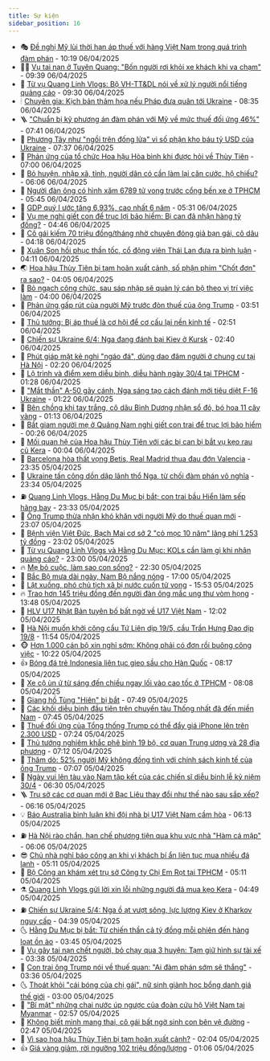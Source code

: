 ```yaml
---
title: Sự kiện
sidebar_position: 16
---
```


<!-- dantri-su-kien:START -->
- 🎭 [Đề nghị Mỹ lùi thời hạn áp thuế với hàng Việt Nam trong quá trình đàm phán](https://dantri.com.vn/xa-hoi/de-nghi-my-lui-thoi-han-ap-thue-voi-hang-viet-nam-trong-qua-trinh-dam-phan-20250406171402998.htm) - 10:19 06/04/2025
- 👨‍🏫 [Vụ tai nạn ở Tuyên Quang: &quot;Bốn người rơi khỏi xe khách khi va chạm&quot;](https://dantri.com.vn/xa-hoi/vu-tai-nan-o-tuyen-quang-bon-nguoi-roi-khoi-xe-khach-khi-va-cham-20250406163123981.htm) - 09:39 06/04/2025
- 🌮 [Từ vụ Quang Linh Vlogs: Bộ VH-TT&amp;DL nói về xử lý người nổi tiếng quảng cáo](https://dantri.com.vn/xa-hoi/tu-vu-quang-linh-vlogs-bo-vh-ttdl-noi-ve-xu-ly-nguoi-noi-tieng-quang-cao-20250406143822623.htm) - 09:30 06/04/2025
- 🕯 [Chuyên gia: Kịch bản thảm họa nếu Pháp đưa quân tới Ukraine](https://dantri.com.vn/the-gioi/chuyen-gia-kich-ban-tham-hoa-neu-phap-dua-quan-toi-ukraine-20250406151933198.htm) - 08:35 06/04/2025
- 🪜 [&quot;Chuẩn bị kỹ phương án đàm phán với Mỹ về mức thuế đối ứng 46%&quot;](https://dantri.com.vn/xa-hoi/chuan-bi-ky-phuong-an-dam-phan-voi-my-ve-muc-thue-doi-ung-46-20250406142927469.htm) - 07:41 06/04/2025
- 🐘 [Phương Tây như &quot;ngồi trên đống lửa&quot; vì số phận kho báu tỷ USD của Ukraine](https://dantri.com.vn/the-gioi/phuong-tay-nhu-ngoi-tren-dong-lua-vi-so-phan-kho-bau-ty-usd-cua-ukraine-20250406142653467.htm) - 07:37 06/04/2025
- 🤔 [Phản ứng của tổ chức Hoa hậu Hòa bình khi được hỏi về Thùy Tiên](https://dantri.com.vn/giai-tri/phan-ung-cua-to-chuc-hoa-hau-hoa-binh-khi-duoc-hoi-ve-thuy-tien-20250406103238960.htm) - 07:00 06/04/2025
- 🧠 [Bỏ huyện, nhập xã, tỉnh, người dân có cần làm lại căn cước, hộ chiếu?](https://dantri.com.vn/xa-hoi/bo-huyen-nhap-xa-tinh-nguoi-dan-co-can-lam-lai-can-cuoc-ho-chieu-20250406112624066.htm) - 06:06 06/04/2025
- 📝 [Người đàn ông có hình xăm 6789 tử vong trước cổng bến xe ở TPHCM](https://dantri.com.vn/xa-hoi/nguoi-dan-ong-co-hinh-xam-6789-tu-vong-truoc-cong-ben-xe-o-tphcm-20250406123618497.htm) - 05:45 06/04/2025
- 🦏 [GDP quý I ước tăng 6,93%, cao nhất 6 năm](https://dantri.com.vn/kinh-doanh/gdp-quy-i-uoc-tang-693-cao-nhat-6-nam-20250406112204139.htm) - 05:31 06/04/2025
- 🥰 [Vụ mẹ nghi giết con để trục lợi bảo hiểm: Bị can đã nhận hàng tỷ đồng?](https://dantri.com.vn/phap-luat/vu-me-nghi-giet-con-de-truc-loi-bao-hiem-bi-can-da-nhan-hang-ty-dong-20250406111402956.htm) - 04:46 06/04/2025
- 🤗 [Cô gái kiếm 70 triệu đồng/tháng nhờ chuyên đóng giả bạn gái, cô dâu](https://dantri.com.vn/doi-song/co-gai-kiem-70-trieu-dongthang-nho-chuyen-dong-gia-ban-gai-co-dau-20250403155201745.htm) - 04:18 06/04/2025
- 🌈 [Xuân Son hồi phục thần tốc, cổ động viên Thái Lan đưa ra bình luận](https://dantri.com.vn/the-thao/xuan-son-hoi-phuc-than-toc-co-dong-vien-thai-lan-dua-ra-binh-luan-20250406092137372.htm) - 04:11 06/04/2025
- 🌏 [Hoa hậu Thùy Tiên bị tạm hoãn xuất cảnh, số phận phim &quot;Chốt đơn&quot; ra sao?](https://dantri.com.vn/giai-tri/hoa-hau-thuy-tien-bi-tam-hoan-xuat-canh-so-phan-phim-chot-don-ra-sao-20250406091315679.htm) - 04:05 06/04/2025
- 💄 [Bỏ ngạch công chức, sau sáp nhập sẽ quản lý cán bộ theo vị trí việc làm](https://dantri.com.vn/noi-vu/bo-ngach-cong-chuc-sau-sap-nhap-se-quan-ly-can-bo-theo-vi-tri-viec-lam-20250405142302043.htm) - 04:00 06/04/2025
- 👺 [Phản ứng gấp rút của người Mỹ trước đòn thuế của ông Trump](https://dantri.com.vn/the-gioi/phan-ung-gap-rut-cua-nguoi-my-truoc-don-thue-cua-ong-trump-20250406095625944.htm) - 03:51 06/04/2025
- 👹 [Thủ tướng: Bị áp thuế là cơ hội để cơ cấu lại nền kinh tế](https://dantri.com.vn/xa-hoi/thu-tuong-bi-ap-thue-la-co-hoi-de-co-cau-lai-nen-kinh-te-20250406094440842.htm) - 02:51 06/04/2025
- 🌊 [Chiến sự Ukraine 6/4: Nga đang đánh bại Kiev ở Kursk](https://dantri.com.vn/the-gioi/chien-su-ukraine-64-nga-dang-danh-bai-kiev-o-kursk-20250406084622534.htm) - 02:40 06/04/2025
- 🤠 [Phút giáp mặt kẻ nghi &quot;ngáo đá&quot;, dùng dao đâm người ở chung cư tại Hà Nội](https://dantri.com.vn/phap-luat/phut-giap-mat-ke-nghi-ngao-da-dung-dao-dam-nguoi-o-chung-cu-tai-ha-noi-20250406090854000.htm) - 02:20 06/04/2025
- 🎊 [Lộ trình và điểm xem diễu binh, diễu hành ngày 30/4 tại TPHCM](https://dantri.com.vn/xa-hoi/lo-trinh-va-diem-xem-dieu-binh-dieu-hanh-ngay-304-tai-tphcm-20250405150227014.htm) - 01:28 06/04/2025
- 🐘 [&quot;Mắt thần&quot; A-50 gãy cánh, Nga sáng tạo cách đánh mới tiêu diệt F-16 Ukraine](https://dantri.com.vn/the-gioi/mat-than-a-50-gay-canh-nga-sang-tao-cach-danh-moi-tieu-diet-f-16-ukraine-20250331152810541.htm) - 01:22 06/04/2025
- 💂 [Bên chồng khi tay trắng, cô dâu Bình Dương nhận sổ đỏ, bó hoa 11 cây vàng](https://dantri.com.vn/doi-song/ben-chong-khi-tay-trang-co-dau-binh-duong-nhan-so-do-bo-hoa-11-cay-vang-20250405003925932.htm) - 01:13 06/04/2025
- 👹 [Bắt giam người mẹ ở Quảng Nam nghi giết con trai để trục lợi bảo hiểm](https://dantri.com.vn/phap-luat/bat-giam-nguoi-me-o-quang-nam-nghi-giet-con-trai-de-truc-loi-bao-hiem-20250406064339360.htm) - 00:26 06/04/2025
- 🦒 [Mối quan hệ của Hoa hậu Thùy Tiên với các bị can bị bắt vụ kẹo rau củ Kera](https://dantri.com.vn/kinh-doanh/moi-quan-he-cua-hoa-hau-thuy-tien-voi-cac-bi-can-bi-bat-vu-keo-rau-cu-kera-20250405162400144.htm) - 00:04 06/04/2025
- 🗽 [Barcelona hòa thất vọng Betis, Real Madrid thua đau đớn Valencia](https://dantri.com.vn/the-thao/barcelona-hoa-that-vong-betis-real-madrid-thua-dau-don-valencia-20250406063445960.htm) - 23:35 05/04/2025
- 💄 [Ukraine tấn công dồn dập lãnh thổ Nga, từ chối đàm phán vô nghĩa](https://dantri.com.vn/the-gioi/ukraine-tan-cong-don-dap-lanh-tho-nga-tu-choi-dam-phan-vo-nghia-20250406061823764.htm) - 23:34 05/04/2025
- ⛽️ [Quang Linh Vlogs, Hằng Du Mục bị bắt; con trai bầu Hiển làm sếp hãng bay](https://dantri.com.vn/kinh-doanh/quang-linh-vlogs-hang-du-muc-bi-bat-con-trai-bau-hien-lam-sep-hang-bay-20250405211213494.htm) - 23:33 05/04/2025
- 🥷 [Ông Trump thừa nhận khó khăn với người Mỹ do thuế quan mới](https://dantri.com.vn/the-gioi/ong-trump-thua-nhan-kho-khan-voi-nguoi-my-do-thue-quan-moi-20250406055400077.htm) - 23:07 05/04/2025
- 🤖 [Bệnh viện Việt Đức, Bạch Mai cơ sở 2 &quot;cỏ mọc 10 năm&quot; lãng phí 1.253 tỷ đồng](https://dantri.com.vn/xa-hoi/benh-vien-viet-duc-bach-mai-co-so-2-co-moc-10-nam-lang-phi-1253-ty-dong-20250405183827248.htm) - 23:02 05/04/2025
- 🌊 [Từ vụ Quang Linh Vlogs và Hằng Du Mục: KOLs cần làm gì khi nhận quảng cáo?](https://dantri.com.vn/lao-dong-viec-lam/tu-vu-quang-linh-vlogs-va-hang-du-muc-kols-can-lam-gi-khi-nhan-quang-cao-20250405164958336.htm) - 23:00 05/04/2025
- 🔥 [Mẹ bỏ cuộc, làm sao con sống?](https://dantri.com.vn/tam-long-nhan-ai/me-bo-cuoc-lam-sao-con-song-20250329114256638.htm) - 22:30 05/04/2025
- 🦏 [Bắc Bộ mưa dài ngày, Nam Bộ nắng nóng](https://dantri.com.vn/xa-hoi/bac-bo-mua-dai-ngay-nam-bo-nang-nong-20250405204749322.htm) - 17:00 05/04/2025
- 🐘 [Lật xuồng, phó chủ tịch xã bị nước cuốn tử vong](https://dantri.com.vn/xa-hoi/lat-xuong-pho-chu-tich-xa-bi-nuoc-cuon-tu-vong-20250405222531985.htm) - 15:53 05/04/2025
- 🔥 [Trao hơn 145 triệu đồng đến người đàn ông mắc ung thư vòm họng](https://dantri.com.vn/tam-long-nhan-ai/trao-hon-145-trieu-dong-den-nguoi-dan-ong-mac-ung-thu-vom-hong-20250405145627863.htm) - 13:48 05/04/2025
- 💼 [HLV U17 Nhật Bản tuyên bố bất ngờ về U17 Việt Nam](https://dantri.com.vn/the-thao/hlv-u17-nhat-ban-tuyen-bo-bat-ngo-ve-u17-viet-nam-20250405190055806.htm) - 12:02 05/04/2025
- 🚀 [Hà Nội muốn khởi công cầu Tứ Liên dịp 19/5, cầu Trần Hưng Đạo dịp 19/8](https://dantri.com.vn/xa-hoi/ha-noi-muon-khoi-cong-cau-tu-lien-dip-195-cau-tran-hung-dao-dip-198-20250405172632229.htm) - 11:54 05/04/2025
- 🐵 [Hơn 1.000 cán bộ xin nghỉ sớm: Không phải có đơn rồi buông công việc](https://dantri.com.vn/xa-hoi/hon-1000-can-bo-xin-nghi-som-khong-phai-co-don-roi-buong-cong-viec-20250405162807651.htm) - 10:22 05/04/2025
- 👍 [Bóng đá trẻ Indonesia liên tục gieo sầu cho Hàn Quốc](https://dantri.com.vn/the-thao/bong-da-tre-indonesia-lien-tuc-gieo-sau-cho-han-quoc-20250405134624230.htm) - 08:17 05/04/2025
- 🚦 [Xe cộ ùn ứ từ sáng đến chiều ngay lối vào cao tốc ở TPHCM](https://dantri.com.vn/xa-hoi/xe-co-un-u-tu-sang-den-chieu-ngay-loi-vao-cao-toc-o-tphcm-20250405142644655.htm) - 08:08 05/04/2025
- 🥸 [Giang hồ Tùng &quot;Hiên&quot; bị bắt](https://dantri.com.vn/phap-luat/giang-ho-tung-hien-bi-bat-20250405143926510.htm) - 07:49 05/04/2025
- 🥷 [Các khối diễu binh đầu tiên trên chuyến tàu Thống nhất đã đến miền Nam](https://dantri.com.vn/xa-hoi/cac-khoi-dieu-binh-dau-tien-tren-chuyen-tau-thong-nhat-da-den-mien-nam-20250405132153068.htm) - 07:45 05/04/2025
- 🤡 [Thuế đối ứng của Tổng thống Trump có thể đẩy giá iPhone lên trên 2.300 USD](https://dantri.com.vn/cong-nghe/thue-doi-ung-cua-tong-thong-trump-co-the-day-gia-iphone-len-tren-2300-usd-20250405140530924.htm) - 07:24 05/04/2025
- 🥳 [Thủ tướng nghiêm khắc phê bình 19 bộ, cơ quan Trung ương và 28 địa phương](https://dantri.com.vn/xa-hoi/thu-tuong-nghiem-khac-phe-binh-19-bo-co-quan-trung-uong-va-28-dia-phuong-20250405132502810.htm) - 07:12 05/04/2025
- 🤩 [Thăm dò: 52% người Mỹ không đồng tình với chính sách kinh tế của ông Trump](https://dantri.com.vn/the-gioi/tham-do-52-nguoi-my-khong-dong-tinh-voi-chinh-sach-kinh-te-cua-ong-trump-20250405135901770.htm) - 07:07 05/04/2025
- 🎡 [Ngày vui lên tàu vào Nam tập kết của các chiến sĩ diễu binh lễ kỷ niệm 30/4](https://dantri.com.vn/xa-hoi/ngay-vui-len-tau-vao-nam-tap-ket-cua-cac-chien-si-dieu-binh-le-ky-niem-304-20250405132946465.htm) - 06:30 05/04/2025
- 🪜 [Trụ sở các cơ quan mới ở Bạc Liêu thay đổi như thế nào sau sắp xếp?](https://dantri.com.vn/xa-hoi/tru-so-cac-co-quan-moi-o-bac-lieu-thay-doi-nhu-the-nao-sau-sap-xep-20250405105730402.htm) - 06:16 05/04/2025
- 💡 [Báo Australia bình luận khi đội nhà bị U17 Việt Nam cầm hòa](https://dantri.com.vn/the-thao/bao-australia-binh-luan-khi-doi-nha-bi-u17-viet-nam-cam-hoa-20250405091312224.htm) - 06:13 05/04/2025
- ⛽️ [Hà Nội rào chắn, hạn chế phương tiện qua khu vực nhà &quot;Hàm cá mập&quot;](https://dantri.com.vn/xa-hoi/ha-noi-rao-chan-han-che-phuong-tien-qua-khu-vuc-nha-ham-ca-map-20250405130230774.htm) - 06:06 05/04/2025
- 😎 [Chủ nhà nghỉ báo công an khi vị khách bí ẩn liên tục mua nhiều đá lạnh](https://dantri.com.vn/phap-luat/chu-nha-nghi-bao-cong-an-khi-vi-khach-bi-an-lien-tuc-mua-nhieu-da-lanh-20250405113437435.htm) - 05:11 05/04/2025
- 🗽 [Bộ Công an khám xét trụ sở Công ty Chị Em Rọt tại TPHCM](https://dantri.com.vn/phap-luat/bo-cong-an-kham-xet-tru-so-cong-ty-chi-em-rot-tai-tphcm-20250405120120050.htm) - 05:11 05/04/2025
- ⚗️ [Quang Linh Vlogs gửi lời xin lỗi những người đã mua kẹo Kera](https://dantri.com.vn/phap-luat/quang-linh-vlogs-gui-loi-xin-loi-nhung-nguoi-da-mua-keo-kera-20250405113207676.htm) - 04:49 05/04/2025
- ⛽️ [Chiến sự Ukraine 5/4: Nga ồ ạt vượt sông, lực lượng Kiev ở Kharkov nguy cấp](https://dantri.com.vn/the-gioi/chien-su-ukraine-54-nga-o-at-vuot-song-luc-luong-kiev-o-kharkov-nguy-cap-20250405113341133.htm) - 04:39 05/04/2025
- 🌜 [Hằng Du Mục bị bắt: Từ chiến thần cả tỷ đồng mỗi phiên đến hàng loạt ồn ào](https://dantri.com.vn/kinh-doanh/hang-du-muc-bi-bat-tu-chien-than-ca-ty-dong-moi-phien-den-hang-loat-on-ao-20250405033421442.htm) - 03:45 05/04/2025
- 🦩 [Vụ gây tai nạn chết người, bỏ chạy qua 3 huyện: Tạm giữ hình sự tài xế](https://dantri.com.vn/xa-hoi/vu-gay-tai-nan-chet-nguoi-bo-chay-qua-3-huyen-tam-giu-hinh-su-tai-xe-20250405100443893.htm) - 03:38 05/04/2025
- 🦒 [Con trai ông Trump nói về thuế quan: &quot;Ai đàm phán sớm sẽ thắng&quot;](https://dantri.com.vn/the-gioi/con-trai-ong-trump-noi-ve-thue-quan-ai-dam-phan-som-se-thang-20250405103208486.htm) - 03:36 05/04/2025
- 🌜 [Thoát khỏi &quot;cái bóng của chị gái&quot;, nữ sinh giành học bổng danh giá thế giới](https://dantri.com.vn/giao-duc/thoat-khoi-cai-bong-cua-chi-gai-nu-sinh-gianh-hoc-bong-danh-gia-the-gioi-20250404204835923.htm) - 03:00 05/04/2025
- 🐎 [&quot;Bí mật&quot; những chai nước úp ngược của đoàn cứu hộ Việt Nam tại Myanmar](https://dantri.com.vn/xa-hoi/bi-mat-nhung-chai-nuoc-up-nguoc-cua-doan-cuu-ho-viet-nam-tai-myanmar-20250405091510277.htm) - 02:57 05/04/2025
- 🌋 [Không biết mình mang thai, cô gái bất ngờ sinh con bên vệ đường](https://dantri.com.vn/doi-song/khong-biet-minh-mang-thai-co-gai-bat-ngo-sinh-con-ben-ve-duong-20250405053842915.htm) - 02:47 05/04/2025
- 🧰 [Vì sao hoa hậu Thùy Tiên bị tạm hoãn xuất cảnh?](https://dantri.com.vn/ban-doc/vi-sao-hoa-hau-thuy-tien-bi-tam-hoan-xuat-canh-20250405024553359.htm) - 02:04 05/04/2025
- 👍 [Giá vàng giảm, rời ngưỡng 102 triệu đồng/lượng](https://dantri.com.vn/kinh-doanh/gia-vang-giam-roi-nguong-102-trieu-dongluong-20250405002202450.htm) - 01:06 05/04/2025<!-- dantri-su-kien:END -->
